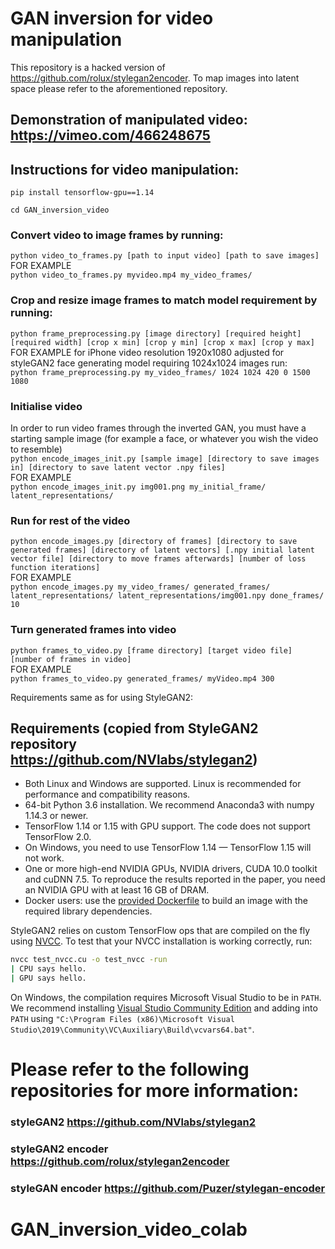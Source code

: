 # GAN inversion for video manipulation
This repository is a hacked version of https://github.com/rolux/stylegan2encoder. To map images into latent space please refer to the aforementioned repository.

## Demonstration of manipulated video: https://vimeo.com/466248675

## Instructions for video manipulation:

`pip install tensorflow-gpu==1.14`  
  
`cd GAN_inversion_video`  

### Convert video to image frames by running: 
`python video_to_frames.py [path to input video] [path to save images]`  
FOR EXAMPLE  
`python video_to_frames.py myvideo.mp4 my_video_frames/`  

### Crop and resize image frames to match model requirement by running:
`python frame_preprocessing.py [image directory] [required height] [required width] [crop x min] [crop y min] [crop x max] [crop y max]`  
FOR EXAMPLE for iPhone video resolution 1920x1080 adjusted for styleGAN2 face generating model requiring 1024x1024 images run:  
`python frame_preprocessing.py my_video_frames/ 1024 1024 420 0 1500 1080`  

### Initialise video 
In order to run video frames through the inverted GAN, you must have a starting sample image (for example a face, or whatever you wish the video to resemble)  
`python encode_images_init.py [sample image] [directory to save images in] [directory to save latent vector .npy files]`  
FOR EXAMPLE  
`python encode_images_init.py img001.png my_initial_frame/ latent_representations/`  
### Run for rest of the video
`python encode_images.py [directory of frames] [directory to save generated frames] [directory of latent vectors] [.npy initial latent vector file] [directory to move frames afterwards] [number of loss function iterations]`  
FOR EXAMPLE  
`python encode_images.py my_video_frames/ generated_frames/ latent_representations/ latent_representations/img001.npy done_frames/ 10`  

### Turn generated frames into video
`python frames_to_video.py [frame directory] [target video file] [number of frames in video]`  
FOR EXAMPLE  
`python frames_to_video.py generated_frames/ myVideo.mp4 300`  
  
    

Requirements same as for using StyleGAN2:  
  
## Requirements (copied from StyleGAN2 repository https://github.com/NVlabs/stylegan2)  

* Both Linux and Windows are supported. Linux is recommended for performance and compatibility reasons.
* 64-bit Python 3.6 installation. We recommend Anaconda3 with numpy 1.14.3 or newer.
* TensorFlow 1.14 or 1.15 with GPU support. The code does not support TensorFlow 2.0.
* On Windows, you need to use TensorFlow 1.14 &mdash; TensorFlow 1.15 will not work.
* One or more high-end NVIDIA GPUs, NVIDIA drivers, CUDA 10.0 toolkit and cuDNN 7.5. To reproduce the results reported in the paper, you need an NVIDIA GPU with at least 16 GB of DRAM.
* Docker users: use the [provided Dockerfile](./Dockerfile) to build an image with the required library dependencies.

StyleGAN2 relies on custom TensorFlow ops that are compiled on the fly using [NVCC](https://docs.nvidia.com/cuda/cuda-compiler-driver-nvcc/index.html). To test that your NVCC installation is working correctly, run:

```.bash
nvcc test_nvcc.cu -o test_nvcc -run
| CPU says hello.
| GPU says hello.
```

On Windows, the compilation requires Microsoft Visual Studio to be in `PATH`. We recommend installing [Visual Studio Community Edition](https://visualstudio.microsoft.com/vs/) and adding into `PATH` using `"C:\Program Files (x86)\Microsoft Visual Studio\2019\Community\VC\Auxiliary\Build\vcvars64.bat"`.


# Please refer to the following repositories for more information:
### styleGAN2 https://github.com/NVlabs/stylegan2
### styleGAN2 encoder https://github.com/rolux/stylegan2encoder
### styleGAN encoder https://github.com/Puzer/stylegan-encoder
# GAN_inversion_video_colab
